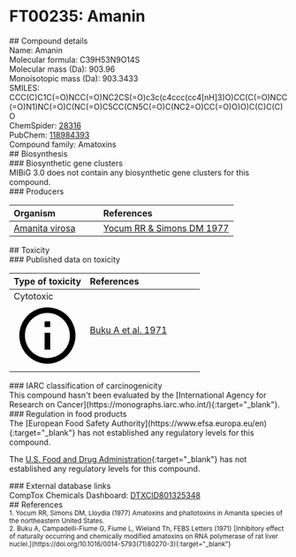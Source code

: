 
# FT00235: Amanin
<div class="molecule_image" style="float:left">
<img data-smiles= CCC(C)C1NC(=O)CNC(=O)C2CC3=C(NC4=CC(O)=CC=C34)S(=O)CC(NC(=O)CNC1=O)C(=O)NC(CC(=O)O)C(=O)N1CC(O)CC1C(=O)NC(C(C)C(C)O)C(=O)N2 data-smiles-options="{ 'width': 350, 'height': 350 }" />
</div>
## Compound details
<div style="overflow:hidden">
Name: Amanin<br>
Molecular formula: C39H53N9O14S<br>
Molecular mass (Da): 903.96<br>
Monoisotopic mass (Da): 903.3433<br>
<div class="break_all">
SMILES: CCC(C)C1C(=O)NCC(=O)NC2CS(=O)c3c(c4ccc(cc4[nH]3)O)CC(C(=O)NCC(=O)N1)NC(=O)C(NC(=O)C5CC(CN5C(=O)C(NC2=O)CC(=O)O)O)C(C)C(C)O<br>
</div>
        ChemSpider: <a href=https://www.chemspider.com/Chemical-Structure.28316.html target="_blank">28316</a><br>
        PubChem: <a href=https://pubchem.ncbi.nlm.nih.gov/compound/118984393 target="_blank">118984393</a><br>
    Compound family: Amatoxins<br>
</div>

<div markdown="block" class="section">
## Biosynthesis
<div markdown="block" class="subsection">
### Biosynthetic gene clusters
<div markdown="block" class="indented_block">
MIBiG 3.0 does not contain any biosynthetic gene clusters for this compound.
</div>
</div>

<div markdown="block" class="subsection">
### Producers
<table>
<thead>
<tr>
<th style="text-align: left;" role="columnheader" width="40%" data-sort-default>Organism</th>
<th style="text-align: left;" role="columnheader" width="60%">References</th>
</tr>
</thead>
        <tr>
        <td style="text-align: left;"><a href="https://www.ncbi.nlm.nih.gov/Taxonomy/Browser/wwwtax.cgi?mode=Info&id=78357" target="_blank">Amanita virosa</a></td>
        <td style="text-align: left;"><a href="#REF00422">Yocum RR &amp; Simons DM 1977</a></td>
        </tr>
</table>
</div>
</div>

<div markdown="block" class="section">
## Toxicity
<div markdown="block" class="subsection">
### Published data on toxicity
<table>
<thead>
<tr>
<th style="text-align: left;" role="columnheader" width="40%" data-sort-default>Type of toxicity</th>
<th style="text-align: left;" role="columnheader" width="60%">References</th>
</tr>
</thead>
<tbody>
<tr>
<td style="text-align: left;">Cytotoxic <span class="twemoji" title="Toxic to cells"><svg xmlns="http://www.w3.org/2000/svg" viewBox="0 0 24 24"><path d="M11 9h2V7h-2m1 13c-4.41 0-8-3.59-8-8s3.59-8 8-8 8 3.59 8 8-3.59 8-8 8m0-18A10 10 0 0 0 2 12a10 10 0 0 0 10 10 10 10 0 0 0 10-10A10 10 0 0 0 12 2m-1 15h2v-6h-2v6Z"></path></svg></span></td>
<td style="text-align: left;"><a href="#REF00420">Buku A et al. 1971</a></td>
</tr>
</tbody>
</table>
</div>

<div markdown="block" class="subsection">
### IARC classification of carcinogenicity
<div markdown="block" class="indented_block">
This compound hasn't been evaluated by the [International Agency for Research on Cancer](https://monographs.iarc.who.int/){:target="_blank"}.<br>
</div>
</div>

<div markdown="block" class="subsection">
### Regulation in food products
<div markdown="block" class="indented_block">
The [European Food Safety Authority](https://www.efsa.europa.eu/en){:target="_blank"} has not established any regulatory levels for this compound. <br>

The [U.S. Food and Drug Administration](https://www.fda.gov/){:target="_blank"} has not established any regulatory levels for this compound. <br>

</div>
</div>

<div markdown="block" class="subsection">
### External database links
<div markdown="block" class="indented_block">
CompTox Chemicals Dashboard: <a href=https://comptox.epa.gov/dashboard/chemical/details/DTXCID801325348 target="_blank">DTXCID801325348</a><br>
</div>
</div>
</div>

<div markdown="block" class="section">
## References
<div markdown="block" style="font-size: smaller;">
<span id=REF00422>
1. Yocum RR, Simons DM, Lloydia (1977) Amatoxins and phallotoxins in Amanita species of the northeastern United States.<br>
</span>

<span id=REF00420>
2. Buku A, Campadelli-Fiume G, Fiume L, Wieland Th, FEBS Letters (1971) [Inhibitory effect of naturally occurring and chemically modified amatoxins on RNA polymerase of rat liver nuclei.](https://doi.org/10.1016/0014-5793(71)80270-3){:target="_blank"}<br>
</span>

</div>
</div>

<script type="text/javascript" src="https://unpkg.com/smiles-drawer@2.0.1/dist/smiles-drawer.min.js"></script>
<script>
    SmiDrawer.apply();
</script>